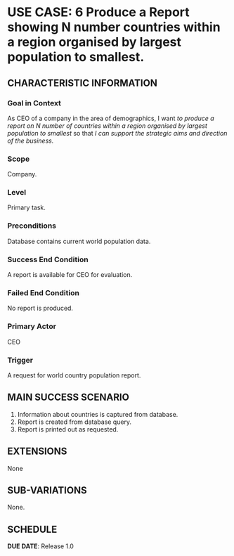 # USE CASE: 6 Produce a Report showing N number countries within a region organised by largest population to smallest.

## CHARACTERISTIC INFORMATION

### Goal in Context

As CEO of a company in the area of demographics, I want *to produce a report on N number of countries within a region organised by largest population to smallest* so that *I can support the strategic aims and direction of the business.*

### Scope

Company.

### Level

Primary task.

### Preconditions

Database contains current world population data.

### Success End Condition

A report is available for CEO for evaluation.

### Failed End Condition

No report is produced.

### Primary Actor

CEO

### Trigger

A request for world country population report.

## MAIN SUCCESS SCENARIO

1. Information about countries is captured from database.
2. Report is created from database query.
3. Report is printed out as requested.

## EXTENSIONS

None

## SUB-VARIATIONS

None.

## SCHEDULE

**DUE DATE**: Release 1.0